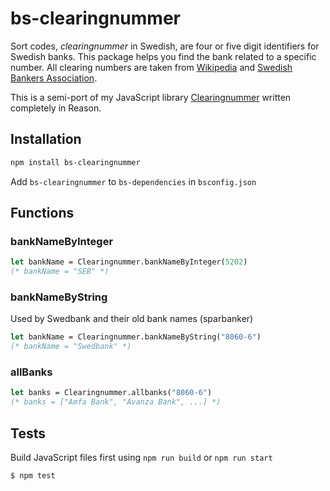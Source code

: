 # bs-clearingnummer

Sort codes, _clearingnummer_ in Swedish, are four or five digit identifiers for Swedish banks. This package helps you find the bank related to a specific number. All clearing numbers are taken from [Wikipedia](http://www.wikiwand.com/sv/Lista_%C3%B6ver_clearingnummer_till_svenska_banker) and [Swedish Bankers Association](http://www.swedishbankers.se/media/3535/1710_clearingnummer-institut.pdf).

This is a semi-port of my JavaScript library [Clearingnummer](https://github.com/believer/clearingnummer) written completely in Reason.

## Installation

```bash
npm install bs-clearingnummer
```

Add `bs-clearingnummer` to `bs-dependencies` in `bsconfig.json`

## Functions

### bankNameByInteger

```ocaml
let bankName = Clearingnummer.bankNameByInteger(5202)
(* bankName = "SEB" *)
```

### bankNameByString

Used by Swedbank and their old bank names (sparbanker)

```ocaml
let bankName = Clearingnummer.bankNameByString("8060-6")
(* bankName = "Swedbank" *)
```

### allBanks

```ocaml
let banks = Clearingnummer.allbanks("8060-6")
(* banks = ["Amfa Bank", "Avanza Bank", ...] *)
```

## Tests

Build JavaScript files first using `npm run build` or `npm run start`

```bash
$ npm test
```
